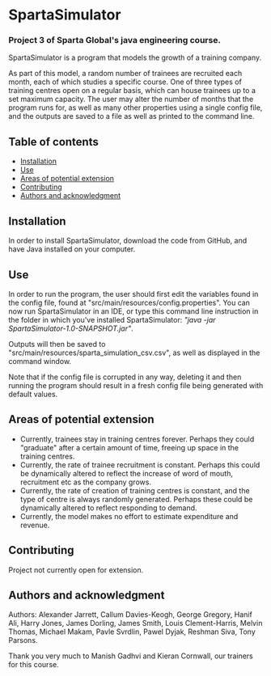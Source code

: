 # SpartaSimulator
### Project 3 of Sparta Global's java engineering course.

SpartaSimulator is a program that models the growth of a training company.

As part of this model, a random number of trainees are recruited each month, each of which studies a specific course. 
One of three types of training centres open on a regular basis, which can house trainees up to a set maximum capacity.
The user may alter the number of months that the program runs for, as well as many other properties using a single 
config file, and the outputs are saved to a file as well as printed to the command line.


## Table of contents
* [Installation](#Installation)
* [Use](#Use)
* [Areas of potential extension](#Areas-of-potential-extension)
* [Contributing](#Contributing)
* [Authors and acknowledgment](#Authors-and-acknowledgment)


## Installation

In order to install SpartaSimulator, download the code from GitHub, and have Java installed on your computer.

## Use

In order to run the program, the user should first edit the variables found in the config file, found at 
"src/main/resources/config.properties". You can now run SpartaSimulator in an IDE, or type this command line instruction
in the folder in which you've installed SpartaSimulator: *"java -jar SpartaSimulator-1.0-SNAPSHOT.jar"*. 

Outputs will then be saved to "src/main/resources/sparta_simulation_csv.csv", as well as displayed in the command window.

Note that if the config file is corrupted in any way, deleting it and then running the program should result in a fresh 
config file being generated with default values.

## Areas of potential extension

* Currently, trainees stay in training centres forever. Perhaps they could "graduate" after a certain amount of time, 
freeing up space in the training centres.
* Currently, the rate of trainee recruitment is constant. Perhaps this could be dynamically altered to reflect the
increase of word of mouth, recruitment etc as the company grows.
* Currently, the rate of creation of training centres is constant, and the type of centre is always randomly generated. 
Perhaps these could be dynamically altered to reflect responding to demand.
* Currently, the model makes no effort to estimate expenditure and revenue.

## Contributing

Project not currently open for extension.

## Authors and acknowledgment

Authors: Alexander Jarrett, Callum Davies-Keogh, George Gregory, Hanif Ali, Harry Jones, James Dorling, James Smith, 
Louis Clement-Harris, Melvin Thomas, Michael Makam, Pavle Svrdlin, Pawel Dyjak, Reshman Siva, Tony Parsons.

Thank you very much to Manish Gadhvi and Kieran Cornwall, our trainers for this course. 
